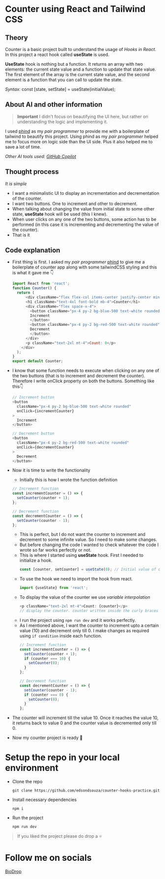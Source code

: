 # Counter using React and Tailwind CSS

## Theory
Counter is a basic project built to understand the usage of _Hooks in React_. In this project a react hook called **useState** is used. 

**UseState** hook is nothing but a function. It returns an array with two elements: the current state value and a function to update that state value. The first element of the array is the current state value, and the second element is a function that you can call to update the state.

_Syntax:_ const [state, setState] = useState(initialValue); 

## About AI and other information

> **Important**
> I didn't focus on beautifying the UI here, but rather on understanding the logic and implementing it.

I used [phind](https://www.phind.com/) as my _pair programmer_ to provide me with a boilerplate of tailwind to beautify this project. Using phind as my _pair programmer_ helped me to focus more on logic side than the UI side. Plus it also helped me to save a lot of time.

_Other AI tools used: [GitHub Copilot](https://github.com/features/copilot)_

## Thought process
_It is simple_
- I want a minimalistic UI to display an incrementation and decrementation of the counter.
- I want two buttons. One to increment and other to decrement.
- When talking about changing the value from initial state to some other state, **useState** hook will be used (this I knew). 
- When user clicks on any one of the two buttons, some action has to be performed (in this case it is incrementing and decrementing the value of the counter).
- That is it

## Code explanation
- First thing is first. I asked my _pair programmer_ [phind](https://www.phind.com/) to give me a boilerplate of counter app along with some tailwindCSS styling and this is what it gave me 👇
  ```javascript
  import React from 'react';
  function Counter() {
    return (
        <div className="flex flex-col items-center justify-center min-h-screen bg-gray-100">
        <h1 className="text-4xl font-bold mb-4">Counter</h1>
        <div className="flex space-x-4">
          <button className="px-4 py-2 bg-blue-500 text-white rounded">
          Increment
          </button>
          <button className="px-4 py-2 bg-red-500 text-white rounded">
          Decrement
          </button>
        </div>
        <p className="text-2xl mt-4">Count: 0</p>
      </div>
    );
  }
  export default Counter;
  ```
- I know that some function needs to execute when clicking on any one of the two buttons (that is to increment and decrement the counter). Therefore I write onClick property on both the buttons. Something like this👇
  ```javascript
  // Increment button
  <button
    className="px-4 py-2 bg-blue-500 text-white rounded"
    onClick={incrementCounter}
  >
    Increment
  </button>
  ```
  
  ```javascript
  // Decrement button
  <button
    className="px-4 py-2 bg-red-500 text-white rounded"
    onClick={decrementCounter}
  >
    Decrement
  </button>
  ```
- Now it is time to write the functionality
  - Initially this is how I wrote the function definition
  ```javascript
  // Increment function
  const incrementCounter = () => {
    setCounter(counter + 1);
  };

  // Decrement function
  const decrementCounter = () => {
    setCounter(counter - 1);
  };
  ```
  - This is perfect, but I do not want the counter to increment and decrement to some infinite value. So I need to make some changes.
  - But before changing the code I wanted to check whatever the code I wrote so far works perfectly or not.
  - This is where I started using **useState** hook. First I needed to initialize a hook.
    ```javascript
    const [counter, setCounter] = useState(0); // Initial value of counter is 0
    ```
  - To use the hook we need to import the hook from react.
    ```javascript
    import {useState} from 'react';
    ```
  - To display the value of the counter we use _variable interpolation_
    ```javascript
    <p className="text-2xl mt-4">Count: {counter}</p> 
    // display the counter. counter written inside the curly braces is called variable interpolation
    ```
  - I run the project using ```npm run dev``` and it works perfectly.
  - As I mentioned above, I want the counter to increment upto a certain value (10) and decrement only till 0. I make changes as required using `if condition` inside each function.
    ```javascript
    // Increment function
    const incrementCounter = () => {
      setCounter(counter + 1);
      if (counter === 10) {
        setCounter(0);
      }
    };

    // Decrement function
    const decrementCounter = () => {
      setCounter(counter - 1);
      if (counter === 0) {
        setCounter(0);
      }
    };
    ```
- The counter will increment till the value 10. Once it reaches the value 10, it returns back to value 0 and the counter value is decremented only till 0.
- Now my counter project is ready 🎉

# Setup the repo in your local environment
- Clone the repo
  ``` 
  git clone https://github.com/edsondsouza/counter-hooks-practice.git
  ```
- Install necessary dependencies
  ```
  npm i
  ```
- Run the project
  ```
  npm run dev
  ```

> If you liked the project please do drop a ⭐

# Follow me on socials
[BioDrop](https://www.biodrop.io/edsondsouza)